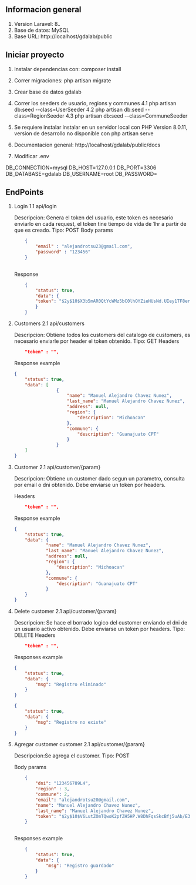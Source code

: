 ## Informacion general

1. Version Laravel: 8.*.*
2. Base de datos: MySQL
3. Base URL: http://localhost/gdalab/public
## Iniciar proyecto
1. Instalar dependencias con: composer install
2. Correr migraciones: php artisan migrate
3. Crear base de datos gdalab
4. Correr los seeders de usuario, regions y communes
4.1 php artisan db:seed --class=UserSeeder
4.2 php artisan db:seed --class=RegionSeeder
4.3 php artisan db:seed --class=CommuneSeeder

5. Se requiere instalar instalar en un servidor local con PHP Version 8.0.11, version de desarrollo no disponible con php artisan serve
6. Documentacion general: http://localhost/gdalab/public/docs
7. Modificar .env

DB_CONNECTION=mysql
DB_HOST=127.0.0.1
DB_PORT=3306
DB_DATABASE=gdalab
DB_USERNAME=root
DB_PASSWORD=

## EndPoints

1. Login
	1.1 api/login

	Descripcion: Genera el token del usuario, este token es necesario enviarlo en cada request, el token tine tiempo de vida de 1hr a partir de que es creado.
	Tipo: POST
	Body params
	```json
		{
			"email" : "alejandrotsu23@gmail.com",
			"password" : "123456"
		}
		
	```

	Response
	```json
		{
			"status": true,
			"data": {
			"token": "$2y$10$X3b5mAR0QtYcWMz5bC0lhOYZieHUsNd.UIey1TF8erg8X5ZyUeMuW"
			}
		}
	```


2. Customers
	2.1 api/customers

	Descripcion: Obtiene todos los customers del catalogo de customers, es necesario enviarle por header el token
	obtenido.
	Tipo: GET
	Headers
	```json
		"token" : "",
	```

	Response example
	```json
	{
		"status": true,
		"data": [
					{
						"name": "Manuel Alejandro Chavez Nunez",
						"last_name": "Manuel Alejandro Chavez Nunez",
						"address": null,
						"region": {
							"description": "Michoacan"
						},
						"commune": {
							"description": "Guanajuato CPT"
						}
					}
		]
	}
	```

2. Customer
	2.1 api/customer/{param}

	Descripcion: Obtiene un customer dado segun un parametro, consulta por email o dni
	obtenido. Debe enviarse un token por headers.

	Headers
	```json
		"token" : "",
	```

	Response example
	```json
	{
		"status": true,
		"data": {
				"name": "Manuel Alejandro Chavez Nunez",
				"last_name": "Manuel Alejandro Chavez Nunez",
				"address": null,
				"region": {
					"description": "Michoacan"
				},
				"commune": {
					"description": "Guanajuato CPT"
				}
		}
	}

2. Delete customer
	2.1 api/customer/{param}

	Descripcion: Se hace el borrado logico del customer enviando el dni de un usuario activo
	obtenido. Debe enviarse un token por headers.
	Tipo: DELETE
	Headers
	```json
		"token" : "",
	```

	Responses example
	```json
	{
		"status": true,
		"data": {
			"msg": "Registro eliminado"
		}
	}

	```
	```json
	{
		"status": true,
		"data": {
			"msg": "Registro no existe"
		}
	}
	```
3. Agregar customer customer
	2.1 api/customer/{param}

	Descripcion:Se agrega el customer.
	Tipo: POST

	Body params
	```json
		{
			"dni": "123456789L4",
			"region" : 3,
			"commune": 2,
			"email": "alejandrotsu20@gmail.com",
			"name": "Manuel Alejandro Chavez Nunez",
			"last_name": "Manuel Alejandro Chavez Nunez",
			"token": "$2y$10$V6LutZOmTQwoK2pfZH5HP.W8DhFqsSkcBfj5uAb/E3DF5nOfxbJ8m"
		}
		
	```

	Responses example
	```json
		{
    		"status": true,
    		"data": {
        		"msg": "Registro guardado"
    		}
		}

	```




